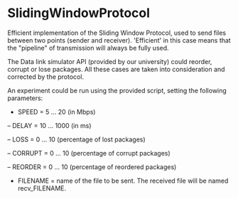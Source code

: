 # SlidingWindowProtocol

Efficient implementation of the Sliding Window Protocol, used to send files between two points (sender and receiver).
'Efficient' in this case means that the "pipeline" of transmission will always be fully used.


The Data link simulator API (provided by our university) could reorder, corrupt or lose packages. All these cases
are taken into consideration and corrected by the protocol.


An experiment could be run using the provided script, setting the following parameters:
- SPEED = 5 ... 20 (in Mbps)

– DELAY = 10 ... 1000 (in ms)

– LOSS = 0 ... 10 (percentage of lost packages)

– CORRUPT = 0 ... 10 (percentage of corrupt packages)

– REORDER = 0 ... 10 (percentage of reordered packages)

- FILENAME = name of the file to be sent. The received file will be named recv_FILENAME.

